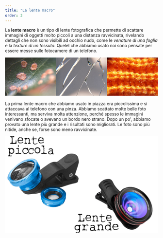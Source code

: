```yaml
---
title: "La lente macro"
order: 3
---
```

La **lente macro** è un tipo di lente fotografica che permette di scattare immagini di oggetti molto piccoli a una distanza ravvicinata, rivelando dettagli che non sono visibili ad occhio nudo, come le _venature di una foglia_ e la _texture di un tessuto_.
Quelel che abbiamo usato noi sono pensate per essere messe sulle fotocamere di un telefono.

![alt text](../../images/macro1.jpg)


La prima lente macro che abbiamo usato in piazza era piccolissima e si attaccava al telefono con una pinza. Abbiamo scattato molte belle foto interessanti, ma serviva molta attenzione, perché spesso le immagini venivano sfocate o avevano un bordo nero strano. Dopo un po', abbiamo provato una lente più grande e i risultati sono migliorati. Le foto sono più nitide, anche se, forse sono meno ravvicinate.


![alt text](../../images/lelentijpg.jpg)


